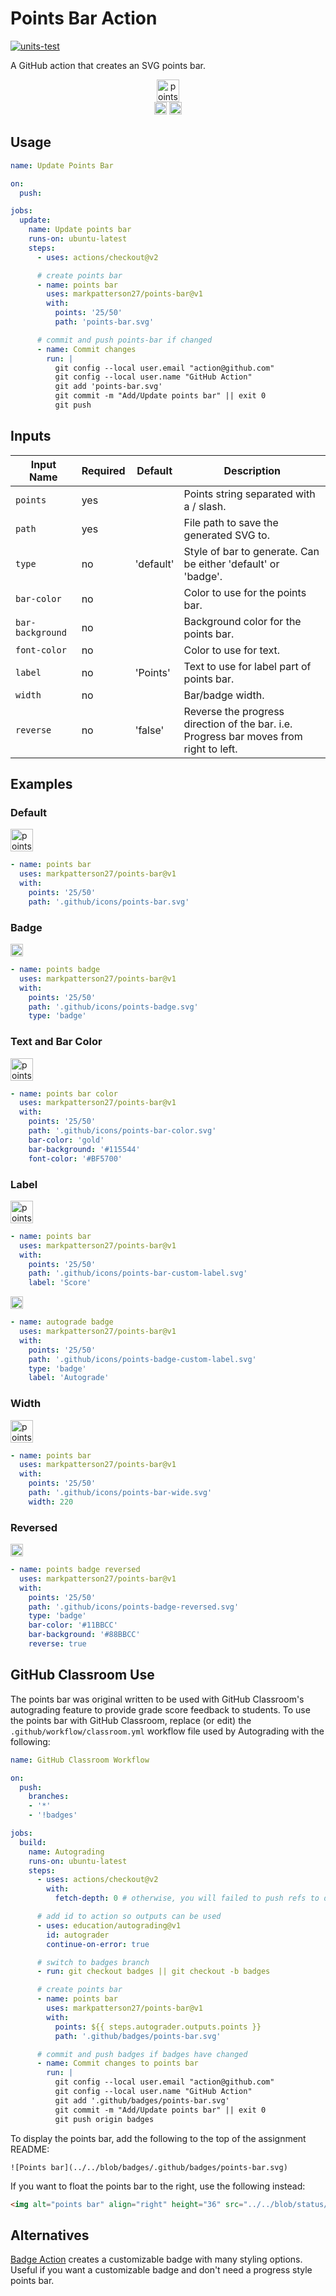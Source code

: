# Points Bar Action

[![units-test](https://github.com/markpatterson27/points-bar/actions/workflows/test.yml/badge.svg)](https://github.com/markpatterson27/points-bar/actions/workflows/test.yml)

A GitHub action that creates an SVG points bar.

<p align="center">
    <img alt="points bar" height="36" src="../../blob/svg-build/.github/icons/points-bar.svg" />
    <br />
    <img alt="points badge" height="20" src="../../blob/svg-build/.github/icons/points-badge.svg" /> <img alt="points badge reversed" height="20" src="../../blob/svg-build/.github/icons/points-badge-reversed.svg" />
</p>

## Usage

```yaml
name: Update Points Bar

on:
  push:

jobs:
  update:
    name: Update points bar
    runs-on: ubuntu-latest
    steps:
      - uses: actions/checkout@v2

      # create points bar
      - name: points bar
        uses: markpatterson27/points-bar@v1
        with:
          points: '25/50'
          path: 'points-bar.svg'

      # commit and push points-bar if changed
      - name: Commit changes
        run: |
          git config --local user.email "action@github.com"
          git config --local user.name "GitHub Action"
          git add 'points-bar.svg'
          git commit -m "Add/Update points bar" || exit 0
          git push

```

## Inputs

| Input Name | Required | Default | Description |
|---|---|---|---|
| `points` | yes |  | Points string separated with a / slash. |
| `path` | yes |  | File path to save the generated SVG to. |
| `type` | no | 'default' | Style of bar to generate. Can be either 'default' or 'badge'. |
| `bar-color` | no |  | Color to use for the points bar. |
| `bar-background` | no |  | Background color for the points bar. |
| `font-color` | no |  | Color to use for text. |
| `label` | no | 'Points' | Text to use for label part of points bar. |
| `width` | no |  | Bar/badge width. |
| `reverse` | no | 'false' | Reverse the progress direction of the bar. i.e. Progress bar moves from right to left. |

## Examples

### Default

<img alt="points bar" height="36" src="../../blob/svg-build/.github/icons/points-bar.svg" />

```yaml
- name: points bar
  uses: markpatterson27/points-bar@v1
  with:
    points: '25/50'
    path: '.github/icons/points-bar.svg'
```

### Badge

<img alt="points badge" height="20" src="../../blob/svg-build/.github/icons/points-badge.svg" />

```yaml
- name: points badge
  uses: markpatterson27/points-bar@v1
  with:
    points: '25/50'
    path: '.github/icons/points-badge.svg'
    type: 'badge'
```

### Text and Bar Color

<img alt="points bar color" height="36" src="../../blob/svg-build/.github/icons/points-bar-color.svg" />

```yaml
- name: points bar color
  uses: markpatterson27/points-bar@v1
  with:
    points: '25/50'
    path: '.github/icons/points-bar-color.svg'
    bar-color: 'gold'
    bar-background: '#115544'
    font-color: '#BF5700'
```

### Label

<img alt="points bar custom label" height="36" src="../../blob/svg-build/.github/icons/points-bar-custom-label.svg" />

```yaml
- name: points bar
  uses: markpatterson27/points-bar@v1
  with:
    points: '25/50'
    path: '.github/icons/points-bar-custom-label.svg'
    label: 'Score'
```

<img alt="points badge custom label" height="20" src="../../blob/svg-build/.github/icons/points-badge-custom-label.svg" />

```yaml
- name: autograde badge
  uses: markpatterson27/points-bar@v1
  with:
    points: '25/50'
    path: '.github/icons/points-badge-custom-label.svg'
    type: 'badge'
    label: 'Autograde'
```

### Width

<img alt="points bar wide" height="36" src="../../blob/svg-build/.github/icons/points-bar-wide.svg" />

```yaml
- name: points bar
  uses: markpatterson27/points-bar@v1
  with:
    points: '25/50'
    path: '.github/icons/points-bar-wide.svg'
    width: 220
```

### Reversed

<img alt="points badge reversed" height="20" src="../../blob/svg-build/.github/icons/points-badge-reversed.svg" />

```yaml
- name: points badge reversed
  uses: markpatterson27/points-bar@v1
  with:
    points: '25/50'
    path: '.github/icons/points-badge-reversed.svg'
    type: 'badge'
    bar-color: '#11BBCC'
    bar-background: '#88BBCC'
    reverse: true
```

## GitHub Classroom Use

The points bar was original written to be used with GitHub Classroom's autograding feature to provide grade score feedback to students. To use the points bar with GitHub Classroom, replace (or edit) the `.github/workflow/classroom.yml` workflow file used by Autograding with the following:

```yaml
name: GitHub Classroom Workflow

on: 
  push:
    branches:
    - '*'
    - '!badges'

jobs:
  build:
    name: Autograding
    runs-on: ubuntu-latest
    steps:
      - uses: actions/checkout@v2
        with:
          fetch-depth: 0 # otherwise, you will failed to push refs to dest repo

      # add id to action so outputs can be used
      - uses: education/autograding@v1
        id: autograder
        continue-on-error: true

      # switch to badges branch
      - run: git checkout badges || git checkout -b badges

      # create points bar
      - name: points bar
        uses: markpatterson27/points-bar@v1
        with:
          points: ${{ steps.autograder.outputs.points }}
          path: '.github/badges/points-bar.svg'

      # commit and push badges if badges have changed
      - name: Commit changes to points bar
        run: |
          git config --local user.email "action@github.com"
          git config --local user.name "GitHub Action"
          git add '.github/badges/points-bar.svg'
          git commit -m "Add/Update points bar" || exit 0
          git push origin badges
```

To display the points bar, add the following to the top of the assignment README:

```
![Points bar](../../blob/badges/.github/badges/points-bar.svg)
```

If you want to float the points bar to the right, use the following instead:

```html
<img alt="points bar" align="right" height="36" src="../../blob/status/.github/badges/points-bar.svg" />
```

## Alternatives

[Badge Action](https://github.com/emibcn/badge-action) creates a customizable badge with many styling options. Useful if you want a customizable badge and don't need a progress style points bar.
